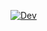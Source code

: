 [![Dev](https://img.shields.io/badge/docs-dev-blue.svg)](https://unfoldtoolbox.github.io/UnfoldMakie.jl/dev)
